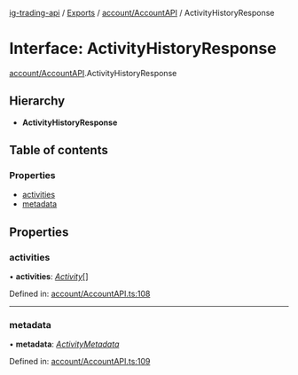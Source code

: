 [ig-trading-api](../README.md) / [Exports](../modules.md) / [account/AccountAPI](../modules/account_accountapi.md) / ActivityHistoryResponse

# Interface: ActivityHistoryResponse

[account/AccountAPI](../modules/account_accountapi.md).ActivityHistoryResponse

## Hierarchy

- **ActivityHistoryResponse**

## Table of contents

### Properties

- [activities](account_accountapi.activityhistoryresponse.md#activities)
- [metadata](account_accountapi.activityhistoryresponse.md#metadata)

## Properties

### activities

• **activities**: [_Activity_](account_accountapi.activity.md)[]

Defined in: [account/AccountAPI.ts:108](https://github.com/bennycode/ig-trading-api/blob/a046dbb/src/account/AccountAPI.ts#L108)

---

### metadata

• **metadata**: [_ActivityMetadata_](account_accountapi.activitymetadata.md)

Defined in: [account/AccountAPI.ts:109](https://github.com/bennycode/ig-trading-api/blob/a046dbb/src/account/AccountAPI.ts#L109)
